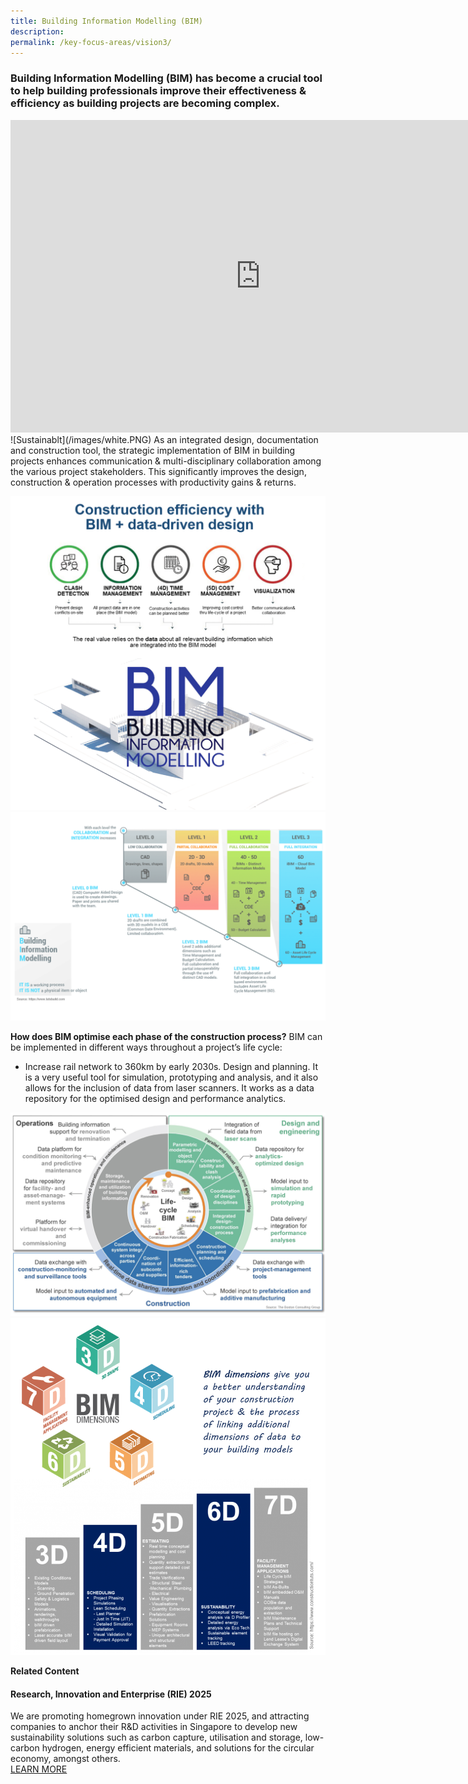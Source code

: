 ```yaml
---
title: Building Information Modelling (BIM) 
description:  
permalink: /key-focus-areas/vision3/
---
```

### Building Information Modelling (BIM) has become a crucial tool to help building professionals improve their effectiveness & efficiency as building projects are becoming complex. 
<iframe width="800" height="500" src="https://www.youtube.com/embed/db_whEFesZo?rel=0&autoplay=1&mute=1&enablejsapi=1" frameborder="0" allow="accelerometer; autoplay; clipboard-write; encrypted-media; gyroscope; picture-in-picture" allowfullscreen></iframe>
![Sustainablt](/images/white.PNG)	
As an integrated design, documentation and construction tool, the strategic implementation of BIM in building projects enhances communication & multi-disciplinary collaboration among the various project stakeholders. This significantly improves the design, construction & operation processes with productivity gains & returns.
	
![Sustainable Dessvelopment](/images/bim02a.PNG)
![Sustainable Dessvelopment](/images/bim01.PNG)


**How does BIM optimise each phase of the construction process?**
BIM can be implemented in different ways throughout a project’s life cycle:

- Increase rail network to 360km by early 2030s.
Design and planning. It is a very useful tool for simulation, prototyping and analysis, and it also allows for the inclusion of data from laser scanners. It works as a data repository for the optimised design and performance analytics.

![Sustainable Dessvelopment](/images/bim04.PNG)
![Sustainable Dessvelopment](/images/bim045.PNG)




**Related Content**

#### Research, Innovation and Enterprise (RIE) 2025  
We are promoting homegrown innovation under RIE 2025, and attracting companies to anchor their R&D activities in Singapore to develop new sustainability solutions such as carbon capture, utilisation and storage, low-carbon hydrogen, energy efficient materials, and solutions for the circular economy, amongst others.  
<a href="https://www.nrf.gov.sg/about-nrf/rie-ecosystem" class="front-page-cta bp-sec-button margin--top padding--bottom" target="_blank">
	<span>LEARN MORE</span>
	<i class="sgds-icon sgds-icon-arrow-right is-size-4" aria-hidden="true"></i>
</a>

